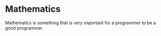 # Mathematics
Mathematics is something that is very important for a programmer to be a good programmer.
